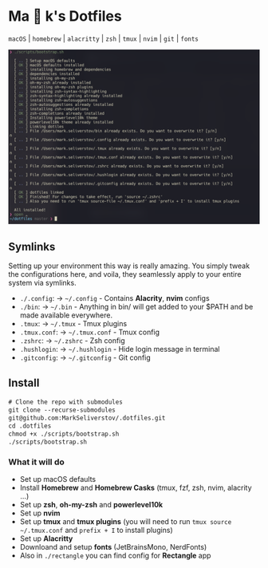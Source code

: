 # Ma :construction: k's Dotfiles

`macOS` | `homebrew` | `alacritty` | `zsh` | `tmux` | `nvim` | `git` | `fonts`

![Screenshot](./assets/running-example.png)

## Symlinks

Setting up your environment this way is really amazing. You simply tweak the
configurations here, and voila, they seamlessly apply to your entire system via
symlinks.

- `./.config`: -> `~/.config` - Contains **Alacrity**, **nvim** configs
- `./bin`: -> `~/.bin` - Anything in bin/ will get added to your $PATH and be made available everywhere.
- `.tmux`: -> `~/.tmux` - Tmux plugins
- `.tmux.conf`: -> `~/.tmux.conf` - Tmux config
- `.zshrc`: -> `~/.zshrc` - Zsh config
- `.hushlogin`: -> `~/.hushlogin` - Hide login message in terminal
- `.gitconfig`: -> `~/.gitconfig` - Git config

## Install

```terminal
# Clone the repo with submodules
git clone --recurse-submodules git@github.com:MarkSeliverstov/.dotfiles.git
cd .dotfiles
chmod +x ./scripts/bootstrap.sh
./scripts/bootstrap.sh
```

### What it will do

- Set up macOS defaults
- Install **Homebrew** and **Homebrew Casks** (tmux, fzf, zsh, nvim, alacrity ...)
- Set up **zsh**, **oh-my-zsh** and **powerlevel10k**
- Set up **nvim**
- Set up **tmux** and **tmux plugins** (you will need to run `tmux source ~/.tmux.conf` and `prefix + I` to install plugins)
- Set up **Alacritty**
- Downloand and setup **fonts** (JetBrainsMono, NerdFonts)
- Also in `./rectangle` you can find config for **Rectangle** app
